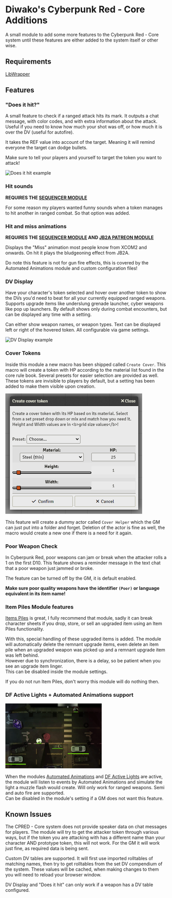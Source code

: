 # Diwako's Cyberpunk Red - Core Additions

A small module to add some more features to the Cyberpunk Red - Core system until these features are either added to the system itself or other wise.

## Requirements

[LibWrapper](https://foundryvtt.com/packages/lib-wrapper)

## Features

### "Does it hit?"

A small feature to check if a ranged attack hits its mark. It outputs a chat message, with color codes, and with extra information about the attack. Useful if you need to know how much your shot was off, or how much it is over the DV (useful for autofire).

It takes the REF value into account of the target. Meaning it will remind everyone the target can dodge bullets.

Make sure to tell your players and yourself to target the token you want to attack!

![Does it hit example](images/does-it-hit.png)

### Hit sounds

**REQUIRES THE [SEQUENCER MODULE](https://github.com/fantasycalendar/FoundryVTT-Sequencer)**

For some reason my players wanted funny sounds when a token manages to hit another in ranged combat. So that option was added.

### Hit and miss animations

**REQUIRES THE [SEQUENCER MODULE](https://github.com/fantasycalendar/FoundryVTT-Sequencer) AND [JB2A PATREON MODULE](https://www.patreon.com/JB2A/)**

Displays the "Miss" animation most people know from XCOM2 and onwards. On hit it plays the bludgeoning effect from JB2A.

Do note this feature is not for gun fire effects, this is covered by the Automated Animations module and custom configuration files!

### DV Display

Have your character's token selected and hover over another token to show the DVs you'd need to beat for all your currently equipped ranged weapons. Supports upgrade items like underslung grenade launcher, cyber weapons like pop up launchers. By default shows only during combat encounters, but can be displayed any time with a setting.

Can either show weapon names, or weapon types. Text can be displayed left or right of the hovered token. All configurable via game settings.

![DV Display example](images/dv-display.png)

### Cover Tokens

Inside this module a new macro has been shipped called `Create Cover`. This macro will create a token with HP according to the material list found in the core rule book. Several presets for easier selection are provided as well. These tokens are invisible to players by default, but a setting has been added to make them visible upon creation.

![Cover Token example](images/cover-tokens.png)

This feature will create a dummy actor called `Cover Helper` which the GM can just put into a folder and forget. Deletion of the actor is fine as well, the macro would create a new one if there is a need for it again.

### Poor Weapon Check

In Cyberpunk Red, poor weapons can jam or break when the attacker rolls a 1 on the first D10. This feature shows a reminder message in the text chat that a poor weapon just jammed or broke.

The feature can be turned off by the GM, it is default enabled.

**Make sure poor quality weapons have the identifier `(Poor)` or language equivalent in its item name!**

### Item Piles Module features

[Items Piles](https://github.com/fantasycalendar/FoundryVTT-ItemPiles/) is great, I fully recommend that module, sadly it can break character sheets if you drop, store, or sell an upgraded item using an Item Piles functionality.

With this, special handling of these upgraded items is added. The module will automatically delete the remnant upgrade items, even delete an item pile when an upgraded weapon was picked up and a remnant upgrade item was left behind. \
However due to synchronization, there is a delay, so be patient when you see an upgrade item linger.\
This can be disabled inside the module settings.

If you do not run Item Piles, don't worry this module will do nothing then.

### DF Active Lights + Automated Animations support

![DF Lights example](images/dfLights.gif)

When the modules [Automated Animations](https://github.com/otigon/automated-jb2a-animations) and [DF Active Lights](https://foundryvtt.com/packages/df-active-lights) are active, the module will listen to events by Automated Animations and simulate the light a muzzle flash would create. Will only work for ranged weapons. Semi and auto fire are supported. \
Can be disabled in the module's setting if a GM does not want this feature.

## Known Issues

The CPRED - Core system does not provide speaker data on chat messages for players. The module will try to get the attacker token through various ways, but if the token you are attacking with has a different name than your character AND prototype token, this will not work. For the GM it will work just fine, as required data is being sent.

Custom DV tables are supported. It will first use imported rolltables of matching names, then try to get rolltables from the set DV compendium of the system. These values will be cached, when making changes to them you will need to reload your browser window.

DV Display and "Does it hit" can only work if a weapon has a DV table configured.

